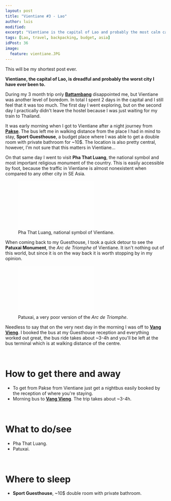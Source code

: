 ```yaml
---
layout: post
title: "Vientiane #3 - Lao"
author: luis
modified:
excerpt: "Vientiane is the capital of Lao and probably the most calm capital of the SE Asia. I didn't find the city charming at all and left as soon as I could."
tags: [Lao, travel, backpacking, budget, asia]
idPost: 36
image:
  feature: vientiane.JPG
---
```


This will be my shortest post ever.

<b><highlight><middle>Vientiane, the capital of Lao, is dreadful and probably the worst city I have ever been to.</middle></highlight></b>

During my 3 month trip only <b><a href="{{site.url}}/Battambang" target="_blank">Battambang</a></b> disappointed me, but Vientiane was another level of boredom. In total I spent 2 days in the capital and I still feel that it was too much. The first day I went exploring, but on the second day I practically didn't leave the hostel because I was just waiting for my train to Thailand.

It was early morning when I got to Vientiane after a night journey from <b><a href="{{site.url}}/BolavenPlateau" target="_blank">Pakse</a></b>. The bus left me in walking distance from the place I had in mind to stay, <b>Sport Guesthouse</b>, a budget place where I was able to get a double room with private bathroom for ~10$. The location is also pretty central, however, I'm not sure that this matters in Vientiane...

On that same day I went to visit <b>Pha That Luang</b>, the national symbol and most important religious monument of the country. This is easily accessible by foot, because the traffic in Vientiane is almost nonexistent when compared to any other city in SE Asia.

<figure>
	<a href="../images/lao/vientiane/vientiane1.JPG"><img src="../images/blank.JPG" alt="" data-echo="../images/lao/vientiane/vientiane1.JPG"></a>
	<figcaption>Pha That Luang, national symbol of Vientiane.</figcaption>
</figure>

When coming back to my Guesthouse, I took a quick detour to see the <b>Patuxai Monument</b>, the <i>Arc de Triomphe</i> of Vientiane. It isn't nothing out of this world, but since it is on the way back it is worth stopping by in my opinion.

<figure>
	<a href="../images/lao/vientiane/vientiane2.JPG"><img src="../images/blank.JPG" alt="" data-echo="../images/lao/vientiane/vientiane2.JPG"></a>
	<figcaption>Patuxai, a very poor version of the <i>Arc de Triomphe</i>.</figcaption>
</figure>

Needless to say that on the very next day in the morning I was off to <b><a href="{{site.url}}/VangVieng" target="_blank">Vang Vieng</a></b>. I booked the bus at my Guesthouse reception and everything worked out great, the bus ride takes about ~3-4h and you'll be left at the bus terminal which is at walking distance of the centre.

<br>
<h1>How to get there and away</h1>
<ul>
<li>To get from Pakse from Vientiane just get a nightbus easily booked by the reception of where you're staying.</li>
<li>Morning bus to <b><a href="{{site.url}}/VangVieng" target="_blank">Vang Vieng</a></b>. The trip takes about ~3-4h.</li>
</ul>

<br>
<h1>What to do/see</h1>
<ul>
<li>Pha That Luang.</li>
<li>Patuxai.</li>
</ul>

<br>
<h1>Where to sleep</h1>
<ul>
<li><b>Sport Guesthouse</b>, ~10$ double room with private bathroom.</li>
</ul>